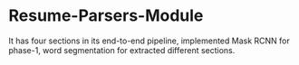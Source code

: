 # Resume-Parsers-Module
It has four sections in its end-to-end pipeline, implemented Mask RCNN for phase-1, word segmentation for extracted different sections.
